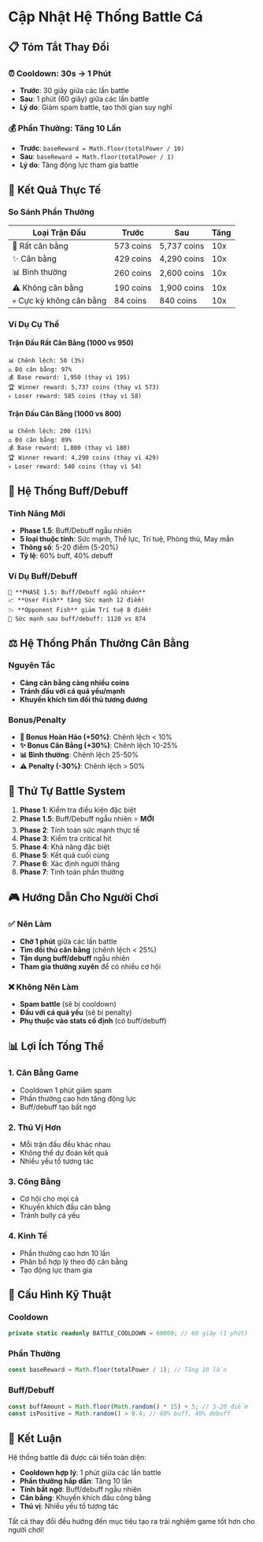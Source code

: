 # Cập Nhật Hệ Thống Battle Cá

## 📋 Tóm Tắt Thay Đổi

### ⏰ Cooldown: 30s → 1 Phút
- **Trước**: 30 giây giữa các lần battle
- **Sau**: 1 phút (60 giây) giữa các lần battle
- **Lý do**: Giảm spam battle, tạo thời gian suy nghĩ

### 💰 Phần Thưởng: Tăng 10 Lần
- **Trước**: `baseReward = Math.floor(totalPower / 10)`
- **Sau**: `baseReward = Math.floor(totalPower / 1)`
- **Lý do**: Tăng động lực tham gia battle

## 🎯 Kết Quả Thực Tế

### So Sánh Phần Thưởng

| Loại Trận Đấu | Trước | Sau | Tăng |
|---------------|-------|-----|------|
| 🌟 Rất cân bằng | 573 coins | 5,737 coins | 10x |
| ✨ Cân bằng | 429 coins | 4,290 coins | 10x |
| 📊 Bình thường | 260 coins | 2,600 coins | 10x |
| ⚠️ Không cân bằng | 190 coins | 1,900 coins | 10x |
| 💀 Cực kỳ không cân bằng | 84 coins | 840 coins | 10x |

### Ví Dụ Cụ Thể

#### Trận Đấu Rất Cân Bằng (1000 vs 950)
```
📊 Chênh lệch: 50 (3%)
⚖️ Độ cân bằng: 97%
💰 Base reward: 1,950 (thay vì 195)
🏆 Winner reward: 5,737 coins (thay vì 573)
💀 Loser reward: 585 coins (thay vì 58)
```

#### Trận Đấu Cân Bằng (1000 vs 800)
```
📊 Chênh lệch: 200 (11%)
⚖️ Độ cân bằng: 89%
💰 Base reward: 1,800 (thay vì 180)
🏆 Winner reward: 4,290 coins (thay vì 429)
💀 Loser reward: 540 coins (thay vì 54)
```

## 🎲 Hệ Thống Buff/Debuff

### Tính Năng Mới
- **Phase 1.5**: Buff/Debuff ngẫu nhiên
- **5 loại thuộc tính**: Sức mạnh, Thể lực, Trí tuệ, Phòng thủ, May mắn
- **Thông số**: 5-20 điểm (5-20%)
- **Tỷ lệ**: 60% buff, 40% debuff

### Ví Dụ Buff/Debuff
```
🎲 **PHASE 1.5: Buff/Debuff ngẫu nhiên**
📈 **User Fish** tăng Sức mạnh 12 điểm!
📉 **Opponent Fish** giảm Trí tuệ 8 điểm!
💪 Sức mạnh sau buff/debuff: 1120 vs 874
```

## ⚖️ Hệ Thống Phần Thưởng Cân Bằng

### Nguyên Tắc
- **Càng cân bằng càng nhiều coins**
- **Tránh đấu với cá quá yếu/mạnh**
- **Khuyến khích tìm đối thủ tương đương**

### Bonus/Penalty
- **🌟 Bonus Hoàn Hảo (+50%)**: Chênh lệch < 10%
- **✨ Bonus Cân Bằng (+30%)**: Chênh lệch 10-25%
- **📊 Bình thường**: Chênh lệch 25-50%
- **⚠️ Penalty (-30%)**: Chênh lệch > 50%

## 🔄 Thứ Tự Battle System

1. **Phase 1**: Kiểm tra điều kiện đặc biệt
2. **Phase 1.5**: Buff/Debuff ngẫu nhiên ⭐ **MỚI**
3. **Phase 2**: Tính toán sức mạnh thực tế
4. **Phase 3**: Kiểm tra critical hit
5. **Phase 4**: Khả năng đặc biệt
6. **Phase 5**: Kết quả cuối cùng
7. **Phase 6**: Xác định người thắng
8. **Phase 7**: Tính toán phần thưởng

## 🎮 Hướng Dẫn Cho Người Chơi

### ✅ Nên Làm
- **Chờ 1 phút** giữa các lần battle
- **Tìm đối thủ cân bằng** (chênh lệch < 25%)
- **Tận dụng buff/debuff** ngẫu nhiên
- **Tham gia thường xuyên** để có nhiều cơ hội

### ❌ Không Nên Làm
- **Spam battle** (sẽ bị cooldown)
- **Đấu với cá quá yếu** (sẽ bị penalty)
- **Phụ thuộc vào stats cố định** (có buff/debuff)

## 📊 Lợi Ích Tổng Thể

### 1. **Cân Bằng Game**
- Cooldown 1 phút giảm spam
- Phần thưởng cao hơn tăng động lực
- Buff/debuff tạo bất ngờ

### 2. **Thú Vị Hơn**
- Mỗi trận đấu đều khác nhau
- Không thể dự đoán kết quả
- Nhiều yếu tố tương tác

### 3. **Công Bằng**
- Cơ hội cho mọi cá
- Khuyến khích đấu cân bằng
- Tránh bully cá yếu

### 4. **Kinh Tế**
- Phần thưởng cao hơn 10 lần
- Phân bổ hợp lý theo độ cân bằng
- Tạo động lực tham gia

## 🔧 Cấu Hình Kỹ Thuật

### Cooldown
```typescript
private static readonly BATTLE_COOLDOWN = 60000; // 60 giây (1 phút)
```

### Phần Thưởng
```typescript
const baseReward = Math.floor(totalPower / 1); // Tăng 10 lần
```

### Buff/Debuff
```typescript
const buffAmount = Math.floor(Math.random() * 15) + 5; // 5-20 điểm
const isPositive = Math.random() > 0.4; // 60% buff, 40% debuff
```

## 🎉 Kết Luận

Hệ thống battle đã được cải tiến toàn diện:
- **Cooldown hợp lý**: 1 phút giữa các lần battle
- **Phần thưởng hấp dẫn**: Tăng 10 lần
- **Tính bất ngờ**: Buff/debuff ngẫu nhiên
- **Cân bằng**: Khuyến khích đấu công bằng
- **Thú vị**: Nhiều yếu tố tương tác

Tất cả thay đổi đều hướng đến mục tiêu tạo ra trải nghiệm game tốt hơn cho người chơi! 